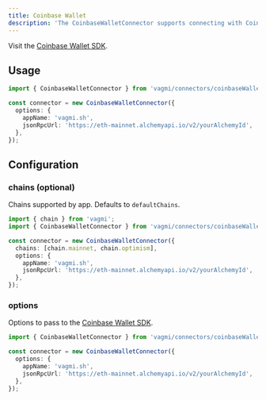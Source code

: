 ```yaml
---
title: Coinbase Wallet
description: 'The CoinbaseWalletConnector supports connecting with Coinbase Wallet using the Coinbase Wallet SDK'
---
```


Visit the [Coinbase Wallet SDK](https://docs.cloud.coinbase.com/wallet-sdk/docs).

## Usage

```ts
import { CoinbaseWalletConnector } from 'vagmi/connectors/coinbaseWallet';

const connector = new CoinbaseWalletConnector({
  options: {
    appName: 'vagmi.sh',
    jsonRpcUrl: 'https://eth-mainnet.alchemyapi.io/v2/yourAlchemyId',
  },
});
```

## Configuration

### chains (optional)

Chains supported by app. Defaults to `defaultChains`.

```ts
import { chain } from 'vagmi';
import { CoinbaseWalletConnector } from 'vagmi/connectors/coinbaseWallet';

const connector = new CoinbaseWalletConnector({
  chains: [chain.mainnet, chain.optimism],
  options: {
    appName: 'vagmi.sh',
    jsonRpcUrl: 'https://eth-mainnet.alchemyapi.io/v2/yourAlchemyId',
  },
});
```

### options

Options to pass to the [Coinbase Wallet SDK](https://docs.cloud.coinbase.com/wallet-sdk/docs).

```ts
import { CoinbaseWalletConnector } from 'vagmi/connectors/coinbaseWallet';

const connector = new CoinbaseWalletConnector({
  options: {
    appName: 'vagmi.sh',
    jsonRpcUrl: 'https://eth-mainnet.alchemyapi.io/v2/yourAlchemyId',
  },
});
```
